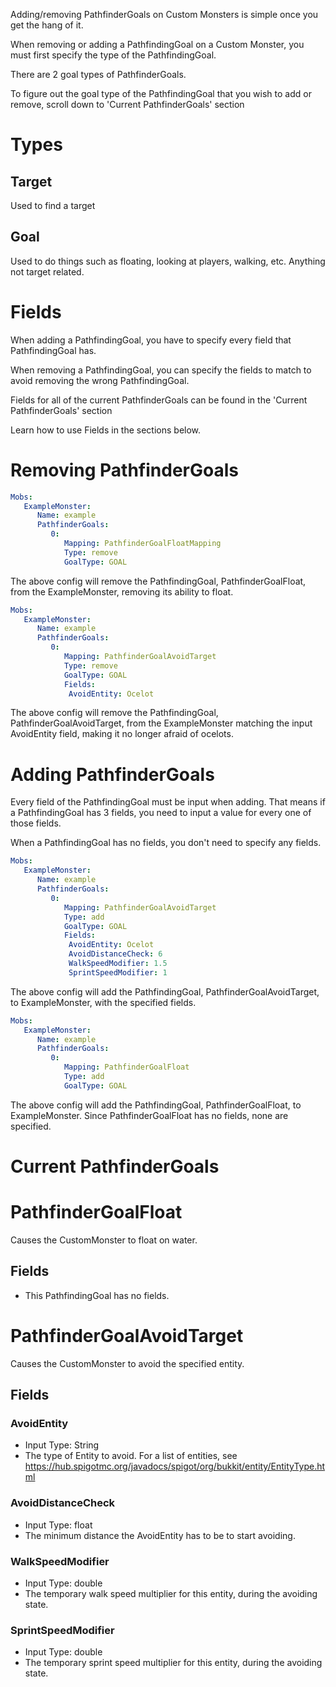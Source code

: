 Adding/removing PathfinderGoals on Custom Monsters is simple once you get the hang of it.

When removing or adding a PathfindingGoal on a Custom Monster, you must first specify the type of the PathfindingGoal.

There are 2 goal types of PathfinderGoals.

To figure out the goal type of the PathfindingGoal that you wish to add or remove, scroll down to 'Current PathfinderGoals' section

# Types

## Target

Used to find a target

## Goal

Used to do things such as floating, looking at players, walking, etc. Anything not target related.

# Fields

When adding a PathfindingGoal, you have to specify every field that PathfindingGoal has.

When removing a PathfindingGoal, you can specify the fields to match to avoid removing the wrong PathfindingGoal.

Fields for all of the current PathfinderGoals can be found in the 'Current PathfinderGoals' section

Learn how to use Fields in the sections below.

# Removing PathfinderGoals

```yaml
Mobs:
   ExampleMonster:
      Name: example
      PathfinderGoals:
         0:
            Mapping: PathfinderGoalFloatMapping
            Type: remove
            GoalType: GOAL
```


The above config will remove the PathfindingGoal, PathfinderGoalFloat, from the ExampleMonster, removing its ability to float.

```yaml
Mobs:
   ExampleMonster:
      Name: example
      PathfinderGoals:
         0:
            Mapping: PathfinderGoalAvoidTarget
            Type: remove
            GoalType: GOAL
            Fields:
             AvoidEntity: Ocelot
```

The above config will remove the PathfindingGoal, PathfinderGoalAvoidTarget, from the ExampleMonster matching the input AvoidEntity field, making it no longer afraid of ocelots.

# Adding PathfinderGoals

Every field of the PathfindingGoal must be input when adding. That means if a PathfindingGoal has 3 fields, you need to input a value for every one of those fields.

When a PathfindingGoal has no fields, you don't need to specify any fields.

```yaml
Mobs:
   ExampleMonster:
      Name: example
      PathfinderGoals:
         0:
            Mapping: PathfinderGoalAvoidTarget
            Type: add
            GoalType: GOAL
            Fields:
             AvoidEntity: Ocelot
             AvoidDistanceCheck: 6
             WalkSpeedModifier: 1.5
             SprintSpeedModifier: 1
```

The above config will add the PathfindingGoal, PathfinderGoalAvoidTarget, to ExampleMonster, with the specified fields.

```yaml
Mobs:
   ExampleMonster:
      Name: example
      PathfinderGoals:
         0:
            Mapping: PathfinderGoalFloat
            Type: add
            GoalType: GOAL
```

The above config will add the PathfindingGoal, PathfinderGoalFloat, to ExampleMonster. Since PathfinderGoalFloat has no fields, none are specified.

# Current PathfinderGoals

# PathfinderGoalFloat

Causes the CustomMonster to float on water.

## Fields
* This PathfindingGoal has no fields.

# PathfinderGoalAvoidTarget

Causes the CustomMonster to avoid the specified entity.

## Fields

### AvoidEntity
* Input Type: String
* The type of Entity to avoid. For a list of entities, see https://hub.spigotmc.org/javadocs/spigot/org/bukkit/entity/EntityType.html
### AvoidDistanceCheck
* Input Type: float
* The minimum distance the AvoidEntity has to be to start avoiding.
### WalkSpeedModifier
* Input Type: double
* The temporary walk speed multiplier for this entity, during the avoiding state.
### SprintSpeedModifier
* Input Type: double
* The temporary sprint speed multiplier for this entity, during the avoiding state.
